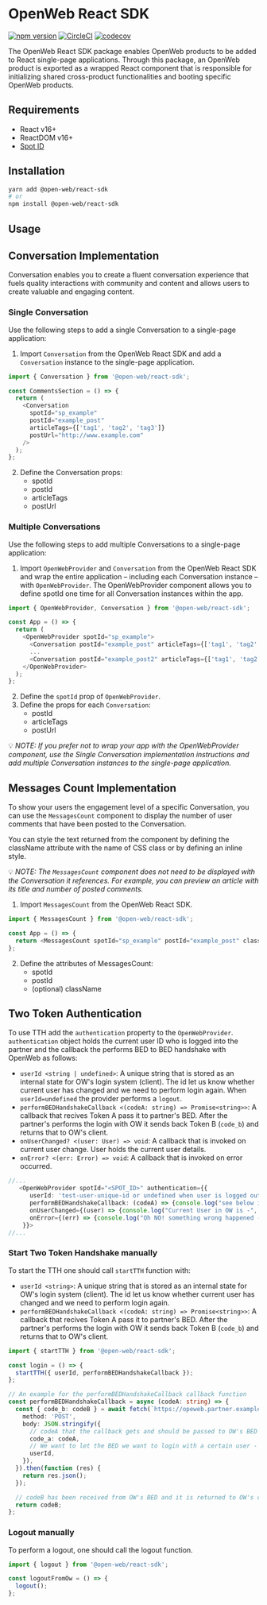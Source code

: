 # OpenWeb React SDK

[![npm version](https://badge.fury.io/js/@open-web%2Freact-sdk.svg)](https://badge.fury.io/js/@open-web%2Freact-sdk)
[![CircleCI](https://circleci.com/gh/SpotIM/react-sdk/tree/main.svg?style=svg&circle-token=a7774f8ac064b67762ff264ae953e80e50bd4780)](https://circleci.com/gh/SpotIM/react-sdk/tree/main)
[![codecov](https://codecov.io/gh/SpotIM/react-sdk/branch/main/graph/badge.svg?token=WjfflSn6L5)](https://codecov.io/gh/SpotIM/react-sdk)

The OpenWeb React SDK package enables OpenWeb products to be added to React single-page applications. Through this package, an OpenWeb product is exported as a wrapped React component that is responsible for initializing shared cross-product functionalities and booting specific OpenWeb products.

## Requirements

- React v16+
- ReactDOM v16+
- [Spot ID](https://developers.openweb.com/docs/launcher-code#spot-id)

## Installation

```bash
yarn add @open-web/react-sdk
# or
npm install @open-web/react-sdk
```

## Usage

## Conversation Implementation

Conversation enables you to create a fluent conversation experience that fuels quality interactions with community and content and allows users to create valuable and engaging content.

### Single Conversation

Use the following steps to add a single Conversation to a single-page application:

1. Import `Conversation` from the OpenWeb React SDK and add a `Conversation` instance to the single-page application.

```typescript
import { Conversation } from '@open-web/react-sdk';

const CommentsSection = () => {
  return (
    <Conversation
      spotId="sp_example"
      postId="example_post"
      articleTags={['tag1', 'tag2', 'tag3']}
      postUrl="http://www.example.com"
    />
  );
};
```

2. Define the Conversation props:
   - spotId
   - postId
   - articleTags
   - postUrl

### Multiple Conversations

Use the following steps to add multiple Conversations to a single-page application:

1. Import `OpenWebProvider` and `Conversation` from the OpenWeb React SDK and wrap the entire application – including each Conversation instance – with `OpenWebProvider`.
   The OpenWebProvider component allows you to define spotId one time for all Conversation instances within the app.

```typescript
import { OpenWebProvider, Conversation } from '@open-web/react-sdk';

const App = () => {
  return (
    <OpenWebProvider spotId="sp_example">
      <Conversation postId="example_post" articleTags={['tag1', 'tag2', 'tag3']} postUrl="http://www.example.com" />
      ...
      <Conversation postId="example_post2" articleTags={['tag1', 'tag2', 'tag3']} postUrl="http://www.example2.com" />
    </OpenWebProvider>
  );
};
```

2. Define the `spotId` prop of `OpenWebProvider`.
3. Define the props for each `Conversation`:
   - postId
   - articleTags
   - postUrl

💡 _NOTE: If you prefer not to wrap your app with the OpenWebProvider component, use the Single Conversation implementation instructions and add multiple Conversation instances to the single-page application._

## Messages Count Implementation

To show your users the engagement level of a specific Conversation, you can use the `MessagesCount` component to display the number of user comments that have been posted to the Conversation.

You can style the text returned from the component by defining the className attribute with the name of CSS class or by defining an inline style.

💡 _NOTE: The `MessagesCount` component does not need to be displayed with the Conversation it references. For example, you can preview an article with its title and number of posted comments._

1. Import `MessagesCount` from the OpenWeb React SDK.

```typescript
import { MessagesCount } from '@open-web/react-sdk';

const App = () => {
  return <MessagesCount spotId="sp_example" postId="example_post" className="yourClassName" />;
};
```

2. Define the attributes of MessagesCount:
   - spotId
   - postId
   - (optional) className

## Two Token Authentication

To use TTH add the `authentication` property to the `OpenWebProvider`.
`authentication` object holds the current user ID who is logged into the partner and the callback the performs BED to BED handshake with OpenWeb as follows:

- `userId <string | undefined>`: A unique string that is stored as an internal state for OW's login system (client). The id let us know whether current user has changed and we need to perform login again. When `userId=undefined` the provider performs a `logout`.
- `performBEDHandshakeCallback <(codeA: string) => Promise<string>>`: A callback that recives Token A pass it to partner's BED. After the partner's performs the login with OW it sends back Token B (`code_b`) and returns that to OW's client.
- `onUserChanged? <(user: User) => void`: A callback that is invoked on current user change. User holds the current user details.
- `onError? <(err: Error) => void`: A callback that is invoked on error occurred.

```typescript
//...
   <OpenWebProvider spotId="<SPOT_ID>" authentication={{
      userId: 'test-user-unique-id or undefined when user is logged out'
      performBEDHandshakeCallback: (codeA) => {console.log("see below implementation proposal for more details")}
      onUserChanged={(user) => {console.log("Current User in OW is -", user)}}
      onError={(err) => {console.log("Oh NO! something wrong happened -", err)}}
    }}>
//...
```

### Start Two Token Handshake manually

To start the TTH one should call `startTTH` function with:

- `userId <string>`: A unique string that is stored as an internal state for OW's login system (client). The id let us know whether current user has changed and we need to perform login again.
- `performBEDHandshakeCallback <(codeA: string) => Promise<string>>`: A callback that recives Token A pass it to partner's BED. After the partner's performs the login with OW it sends back Token B (`code_b`) and returns that to OW's client.

```typescript
import { startTTH } from '@open-web/react-sdk';

const login = () => {
  startTTH({ userId, performBEDHandshakeCallback });
};

// An example for the performBEDHandshakeCallback callback function
const performBEDHandshakeCallback = async (codeA: string) => {
  const { code_b: codeB } = await fetch(`https://opeweb.partner.example/start-handshake`, {
    method: 'POST',
    body: JSON.stringify({
      // codeA that the callback gets and should be passed to OW's BED
      code_a: codeA,
      // We want to let the BED we want to login with a certain user - that is, the user we should do the BED handshake with OW.
      userId,
    }),
  }).then(function (res) {
    return res.json();
  });

  // codeB has been received from OW's BED and it is returned to OW's client to complete the handshake.
  return codeB;
};
```

### Logout manually

To perform a logout, one should call the logout function.

```typescript
import { logout } from '@open-web/react-sdk';

const logoutFromOw = () => {
  logout();
};
```
